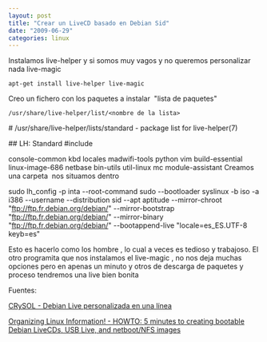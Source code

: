 ```yaml
---
layout: post
title: "Crear un LiveCD basado en Debian Sid"
date: "2009-06-29"
categories: linux
---
```


Instalamos live-helper y si somos muy vagos y no queremos personalizar nada live-magic

`apt-get install live-helper live-magic`

Creo un fichero con los paquetes a instalar  "lista de paquetes"

`/usr/share/live-helper/list/<nombre de la lista>`

\# /usr/share/live-helper/lists/standard - package list for live-helper(7)

\## LH: Standard #include <minimal>

console-common kbd locales madwifi-tools python vim build-essential linux-image-686 netbase bin-utils util-linux mc module-assistant Creamos una carpeta  nos situamos dentro

sudo lh\_config -p inta --root-command sudo --bootloader syslinux -b iso -a i386 --username <nombre de usuario> --distribution sid --apt aptitude --mirror-chroot "ftp://ftp.fr.debian.org/debian/" --mirror-bootstrap "ftp://ftp.fr.debian.org/debian/" --mirror-binary "ftp://ftp.fr.debian.org/debian/" --bootappend-live "locale=es\_ES.UTF-8 keyb=es"

Esto es hacerlo como los hombre , lo cual a veces es tedioso y trabajoso. El otro programita que nos instalamos el live-magic , no nos deja muchas opciones pero en apenas un minuto y otros de descarga de paquetes y proceso tendremos una live bien bonita

Fuentes:

[CRySOL - Debian Live personalizada en una línea](https://crysol.org/es/node/1114)

[Organizing Linux Information! - HOWTO: 5 minutes to creating bootable Debian LiveCDs, USB Live, and netboot/NFS images](https://blogs.koolwal.net/2009/04/27/howto-5-minutes-to-creating-bootable-debian-livecds-and-netboot-images/)
